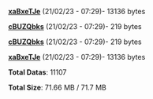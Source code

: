 [**xaBxeTJe**](/data/xaBxeTJe.txt) (21/02/23 - 07:29)- 13136 bytes

[**cBUZQbks**](/data/cBUZQbks.txt) (21/02/23 - 07:29)- 219 bytes

[**cBUZQbks**](/data/cBUZQbks.txt) (21/02/23 - 07:29)- 219 bytes

[**xaBxeTJe**](/data/xaBxeTJe.txt) (21/02/23 - 07:29)- 13136 bytes

**Total Datas**: 11107

**Total Size**: 71.66 MB / 71.7 MB